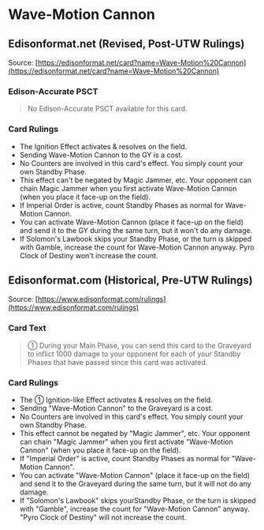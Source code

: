 # Wave-Motion Cannon

## Edisonformat.net (Revised, Post-UTW Rulings)

Source: [https://edisonformat.net/card?name=Wave-Motion%20Cannon](https://edisonformat.net/card?name=Wave-Motion%20Cannon)

### Edison-Accurate PSCT

> No Edison-Accurate PSCT available for this card.

### Card Rulings

*   The Ignition Effect activates & resolves on the field.
*   Sending Wave-Motion Cannon to the GY is a cost.
*   No Counters are involved in this card's effect. You simply count your own Standby Phase.
*   This effect can't be negated by Magic Jammer, etc. Your opponent can chain Magic Jammer when you first activate Wave-Motion Cannon (when you place it face-up on the field).
*   If Imperial Order is active, count Standby Phases as normal for Wave-Motion Cannon.
*   You can activate Wave-Motion Cannon (place it face-up on the field) and send it to the GY during the same turn, but it won't do any damage.
*   If Solomon's Lawbook skips your Standby Phase, or the turn is skipped with Gamble, increase the count for Wave-Motion Cannon anyway. Pyro Clock of Destiny won't increase the count.


## Edisonformat.com (Historical, Pre-UTW Rulings)

Source: [https://www.edisonformat.com/rulings](https://www.edisonformat.com/rulings)

### Card Text

> ① During your Main Phase, you can send this card to the Graveyard to inflict 1000 damage to your opponent for each of your Standby Phases that have passed since this card was activated.

### Card Rulings

*   The ① Ignition-like Effect activates & resolves on the field.
*   Sending "Wave-Motion Cannon" to the Graveyard is a cost.
*   No Counters are involved in this card's effect. You simply count your own Standby Phase.
*   This effect cannot be negated by "Magic Jammer", etc. Your opponent can chain "Magic Jammer" when you first activate "Wave-Motion Cannon" (when you place it face-up on the field).
*   If "Imperial Order" is active, count Standby Phases as normal for "Wave-Motion Cannon".
*   You can activate "Wave-Motion Cannon" (place it face-up on the field) and send it to the Graveyard during the same turn, but it will not do any damage.
*   If "Solomon's Lawbook" skips yourStandby Phase, or the turn is skipped with "Gamble", increase the count for "Wave-Motion Cannon" anyway. "Pyro Clock of Destiny" will not increase the count.


